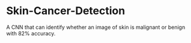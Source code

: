 # Skin-Cancer-Detection
A CNN that can identify whether an image of skin is malignant or benign with 82% accuracy.
